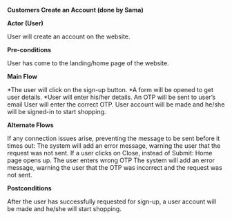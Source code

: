 **Customers Create an Account (done by Sama)**

**Actor (User)**

User will create an account on the website.

**Pre-conditions**

User has come to the landing/home page of the website.

**Main Flow**

*The user will click on the sign-up button.
*A form will be opened to get user details.
*User will enter his/her details.
An OTP will be sent to user’s email 
User will enter the correct OTP.
User account will be made and he/she will be signed-in to start shopping.

**Alternate Flows**

If any connection issues arise, preventing the message to be sent before it times out:
The system will add an error message, warning the user that the request was not sent.
If a user clicks on Close, instead of Submit:
Home page opens up.
The user enters wrong OTP
The system will add an error message, warning the user that the OTP was incorrect and the request was not sent.

**Postconditions**

After the user has successfully requested for sign-up, a user account will be made and he/she will start shopping.
 


